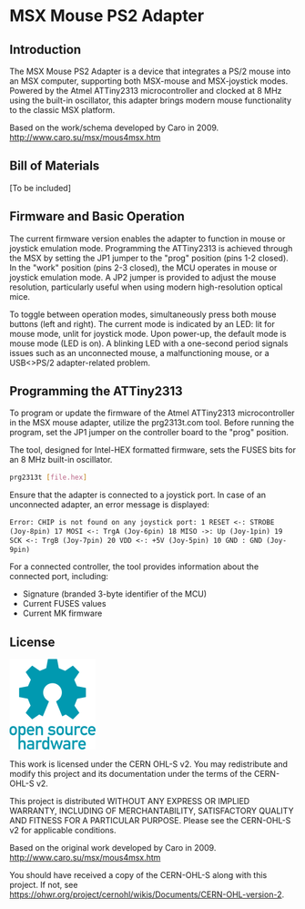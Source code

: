 # MSX Mouse PS2 Adapter

## Introduction

The MSX Mouse PS2 Adapter is a  device that integrates a PS/2 mouse into an MSX computer, supporting both MSX-mouse and MSX-joystick modes. 
Powered by the Atmel ATTiny2313 microcontroller and clocked at 8 MHz using the built-in oscillator, this adapter brings modern mouse functionality to 
the classic MSX platform.

Based on the work/schema developed by Caro in 2009. http://www.caro.su/msx/mous4msx.htm

## Bill of Materials

[To be included]

## Firmware and Basic Operation

The current firmware version enables the adapter to function in mouse or joystick emulation mode. Programming the ATTiny2313 is achieved through the MSX by setting the JP1 jumper to the "prog" position (pins 1-2 closed). 
In the "work" position (pins 2-3 closed), the MCU operates in mouse or joystick emulation mode. A JP2 jumper is provided to adjust the mouse resolution, particularly useful when using modern high-resolution optical mice.

To toggle between operation modes, simultaneously press both mouse buttons (left and right). 
The current mode is indicated by an LED: lit for mouse mode, unlit for joystick mode. 
Upon power-up, the default mode is mouse mode (LED is on). A blinking LED with a one-second period signals issues such as an unconnected mouse, a malfunctioning mouse, or a USB<>PS/2 adapter-related problem.

## Programming the ATTiny2313

To program or update the firmware of the Atmel ATTiny2313 microcontroller in the MSX mouse adapter, utilize the prg2313t.com tool. Before running the program, set the JP1 jumper on the controller board to the "prog" position.

The tool, designed for Intel-HEX formatted firmware, sets the FUSES bits for an 8 MHz built-in oscillator.

```bash
prg2313t [file.hex]
```

Ensure that the adapter is connected to a joystick port. In case of an unconnected adapter, an error message is displayed:

```
Error: CHIP is not found on any joystick port: 1 RESET <-: STROBE (Joy-8pin) 17 MOSI <-: TrgA (Joy-6pin) 18 MISO ->: Up (Joy-1pin) 19 SCK <-: TrgB (Joy-7pin) 20 VDD <-: +5V (Joy-5pin) 10 GND : GND (Joy-9pin)
```

For a connected controller, the tool provides information about the connected port, including:

- Signature (branded 3-byte identifier of the MCU)
- Current FUSES values
- Current MK firmware

## License

![open hardware](/images/1024px-Open-source-hardware-logo.svg.png)

This work is licensed under the CERN OHL-S v2. You may redistribute and modify this project and its documentation under the terms of the CERN-OHL-S v2.

This project is distributed WITHOUT ANY EXPRESS OR IMPLIED WARRANTY, INCLUDING OF MERCHANTABILITY, SATISFACTORY QUALITY AND FITNESS FOR A PARTICULAR PURPOSE. Please see the CERN-OHL-S v2 for applicable conditions.

Based on the original work developed by Caro in 2009.  http://www.caro.su/msx/mous4msx.htm

You should have received a copy of the CERN-OHL-S along with this project. If not, see <https://ohwr.org/project/cernohl/wikis/Documents/CERN-OHL-version-2>.